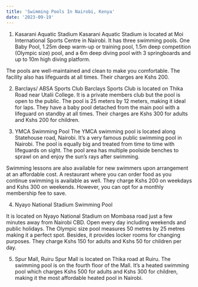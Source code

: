 ```yaml
---
title: 'Swimming Pools In Nairobi, Kenya'
date: '2023-09-19'
---
```


1. Kasarani Aquatic Stadium
Kasarani Aquatic Stadium is located at Moi International Sports Centre in Nairobi.  It has three swimming pools. One Baby Pool, 1.25m deep warm-up or training pool, 1.5m deep competition (Olympic size) pool, and a 6m deep diving pool with 3 springboards and up to 10m high diving platform.

The pools are well-maintained and clean to make you comfortable. The facility also has lifeguards at all times. Their charges are Kshs 200.

2. Barclays/ ABSA Sports Club
Barclays Sports Club is located on Thika Road near Utalii College. It is a private members club but the pool is open to the public. The pool is 25 meters by 12 meters, making it ideal for laps. They have a baby pool detached from the main pool with a lifeguard on standby at all times. Their charges are Kshs 300 for adults and Kshs 200 for children.

3. YMCA Swimming Pool
The YMCA swimming pool is located along Statehouse road, Nairobi. It’s a very famous public swimming pool in Nairobi. The pool is equally big and treated from time to time with lifeguards on sight. The pool area has multiple poolside benches to sprawl on and enjoy the sun’s rays after swimming.

Swimming lessons are also available for new swimmers upon arrangement at an affordable cost. A restaurant where you can order food as you continue swimming is available as well. They charge Kshs 200 on weekdays and Kshs 300 on weekends. However, you can opt for a monthly membership fee to save.

4. Nyayo National Stadium Swimming Pool

It is located on Nyayo National Stadium on Mombasa road just a few minutes away from Nairobi CBD. Open every day including weekends and public holidays. The Olympic size pool measures 50 metres by 25 metres making it a perfect spot. Besides, it provides locker rooms for changing purposes. They charge Kshs 150 for adults and Kshs 50 for children per day.

5. Spur Mall, Ruiru
Spur Mall is located on Thika road at Ruiru. The swimming pool is on the fourth floor of the Mall. It’s a heated swimming pool which charges Kshs 500 for adults and Kshs 300 for children, making it the most affordable heated pool in Nairobi.
